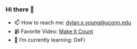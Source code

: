 ### Hi there 👋

- 📫 How to reach me: dylan.s.young@uconn.edu
- 📹 Favorite Video: [Make It Count](https://www.youtube.com/watch?v=WxfZkMm3wcg&t=77s&ab_channel=CaseyNeistat)
- 🌱 I’m currently learning: DeFi  


<!--
**dylan-s-young/dylan-s-young** is a ✨ _special_ ✨ repository because its `README.md` (this file) appears on your GitHub profile.

Here are some ideas to get you started:

- 🔭 I’m currently working on ...
- 🌱 I’m currently learning ...
- 👯 I’m looking to collaborate on ...
- 🤔 I’m looking for help with ...
- 💬 Ask me about ...
- 📫 How to reach me: ...
- 😄 Pronouns: ...
- ⚡ Fun fact: ...
-->
